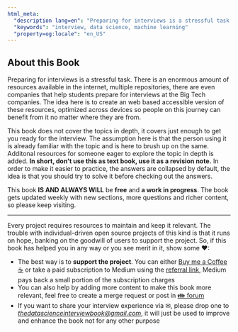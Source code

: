 ```yaml
---
html_meta:
  "description lang=en": "Preparing for interviews is a stressful task. There is an enormous amount of resources available in the internet, multiple repositories, there are even companies that help students prepare for interviews at the Big Tech companies. The idea here is to create an accessible version of these resources so people on this journey can benefit from it."
  "keywords": "interview, data science, machine learning"
  "property=og:locale": "en_US"
---
```


## About this Book
 
Preparing for interviews is a stressful task. There is an enormous amount of resources available in the internet, multiple repositories, there are even companies that help students prepare for interviews at the Big Tech companies. The idea here is to create an web based accessible version of these resources, optimized across devices so people on this journey can benefit from it no matter where they are from.

This book does not cover the topics in depth, it covers just enough to get you ready for the interview. The assumption here is that the person using it is already familiar with the topic and is here to brush up on the same. Additonal resources for someone eager to explore the topic in depth is added. **In short, don't use this as text book, use it as a revision note.** In order to make it easier to practice, the answers are collapsed by default, the idea is that you should try to solve it before checking out the answers.

This book **IS AND ALWAYS WILL** be **free** and **a work in progress**. The book gets updated weekly with new sections, more questions and richer content, so please keep visiting.

---

Every project requires resources to maintain and keep it relevant. The trouble with individual-driven open source projects of this kind is that it runs on hope, banking on the goodwill of users to support the project. So, if this book has helped you in any way or you see merit in it, show some ❤:

- The best way is to **support the project**. You can either [Buy me a Coffee ☕](https://www.buymeacoffee.com/dearc) or take a paid subscription to Medium using the [referral link](https://dearc.medium.com/membership), Medium pays back a small portion of the subscription charges
- You can also help by adding more content to make this book more relevant, feel free to create a merge request or post in [👪 forum](https://github.com/dipranjan/dsinterviewqns/discussions)
- If you want to share your interview experience via ✉, please drop one to *thedatascienceinterviewbook@gmail.com*, it will just be used to improve and enhance the book not for any other purpose
